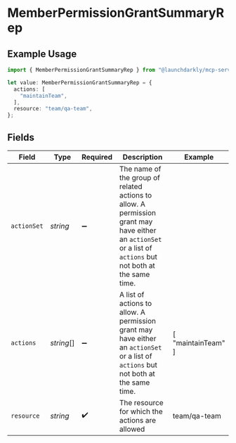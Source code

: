 # MemberPermissionGrantSummaryRep

## Example Usage

```typescript
import { MemberPermissionGrantSummaryRep } from "@launchdarkly/mcp-server/models/components";

let value: MemberPermissionGrantSummaryRep = {
  actions: [
    "maintainTeam",
  ],
  resource: "team/qa-team",
};
```

## Fields

| Field                                                                                                                                                                            | Type                                                                                                                                                                             | Required                                                                                                                                                                         | Description                                                                                                                                                                      | Example                                                                                                                                                                          |
| -------------------------------------------------------------------------------------------------------------------------------------------------------------------------------- | -------------------------------------------------------------------------------------------------------------------------------------------------------------------------------- | -------------------------------------------------------------------------------------------------------------------------------------------------------------------------------- | -------------------------------------------------------------------------------------------------------------------------------------------------------------------------------- | -------------------------------------------------------------------------------------------------------------------------------------------------------------------------------- |
| `actionSet`                                                                                                                                                                      | *string*                                                                                                                                                                         | :heavy_minus_sign:                                                                                                                                                               | The name of the group of related actions to allow. A permission grant may have either an <code>actionSet</code> or a list of <code>actions</code> but not both at the same time. |                                                                                                                                                                                  |
| `actions`                                                                                                                                                                        | *string*[]                                                                                                                                                                       | :heavy_minus_sign:                                                                                                                                                               | A list of actions to allow. A permission grant may have either an <code>actionSet</code> or a list of <code>actions</code> but not both at the same time.                        | [<br/>"maintainTeam"<br/>]                                                                                                                                                       |
| `resource`                                                                                                                                                                       | *string*                                                                                                                                                                         | :heavy_check_mark:                                                                                                                                                               | The resource for which the actions are allowed                                                                                                                                   | team/qa-team                                                                                                                                                                     |